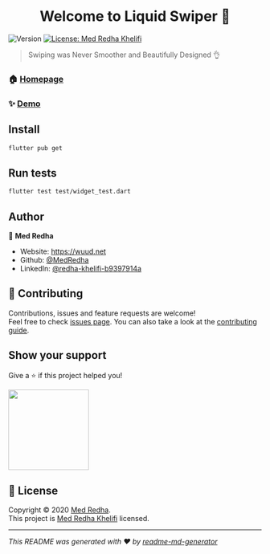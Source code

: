 <h1 align="center">Welcome to Liquid Swiper 👋</h1>
<p>
  <img alt="Version" src="https://img.shields.io/badge/version-1.1.1-blue.svg?cacheSeconds=2592000" />
  <a href="https://github.com/MedRedha/Liquid-Swiper/blob/master/LICENSE" target="_blank">
    <img alt="License: Med Redha Khelifi" src="https://img.shields.io/badge/License-Med Redha Khelifi-yellow.svg" />
  </a>
</p>

> Swiping was Never Smoother and Beautifully Designed 👌

### 🏠 [Homepage](https://wuud.net)

### ✨ [Demo](https://medredha.github.io/Liquid-Swiper/)

## Install

```sh
flutter pub get
```

## Run tests

```sh
flutter test test/widget_test.dart
```

## Author

👤 **Med Redha**

* Website: https://wuud.net
* Github: [@MedRedha](https://github.com/MedRedha)
* LinkedIn: [@redha-khelifi-b9397914a](https://linkedin.com/in/redha-khelifi-b9397914a)

## 🤝 Contributing

Contributions, issues and feature requests are welcome!<br />Feel free to check [issues page](https://github.com/MedRedha/Liquid-Swiper/blob/master/.github/ISSUE_TEMPLATE/bug_report.md). You can also take a look at the [contributing guide](https://github.com/MedRedha/Liquid-Swiper/blob/master/.github/CONTRIBUTING.md).

## Show your support

Give a ⭐️ if this project helped you!

<a href="https://www.patreon.com/medredha">
  <img src="https://c5.patreon.com/external/logo/become_a_patron_button@2x.png" width="160">
</a>

## 📝 License

Copyright © 2020 [Med Redha](https://github.com/MedRedha).<br />
This project is [Med Redha Khelifi](https://github.com/MedRedha/Liquid-Swiper/blob/master/LICENSE) licensed.

***
_This README was generated with ❤️ by [readme-md-generator](https://github.com/kefranabg/readme-md-generator)_
